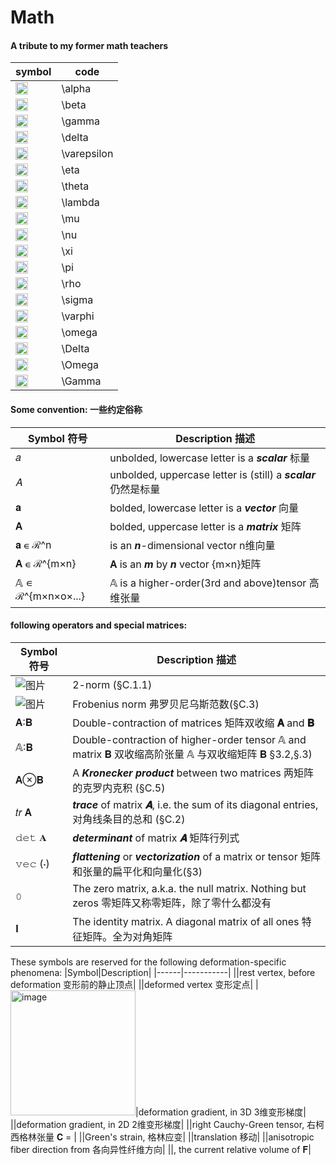 # Math
#### A tribute to my former math teachers

|symbol|code  |
|------|------|
|<img width="20" alt="image" src="https://user-images.githubusercontent.com/31954987/231631633-e17cf44d-3096-4a00-8e0d-f2afb9cd6e15.png">|\alpha|
|<img width="20" alt="image" src="https://user-images.githubusercontent.com/31954987/231631793-84483f49-82ad-42cd-a187-a36055f7272b.png">|\beta |
|<img width="20" alt="image" src="https://user-images.githubusercontent.com/31954987/231631970-29dd084e-aab3-44b7-ae85-9c8d7ef75974.png">|\gamma|
|<img width="20" alt="image" src="https://user-images.githubusercontent.com/31954987/231632292-dde427f6-80ad-4813-a0b5-a039f3adb5da.png">|\delta|
|<img width="20" alt="image" src="https://user-images.githubusercontent.com/31954987/231651638-0cc674f8-6ddf-485e-b869-dd851f0db79d.png">|\varepsilon|
|<img width="20" alt="image" src="https://user-images.githubusercontent.com/31954987/231651851-ea26859f-da14-440a-86f1-f922cd02de7a.png">|\eta|
|<img width="20" alt="image" src="https://user-images.githubusercontent.com/31954987/231651924-5a792109-15ec-4ea7-8ea7-f8674fe1b4d3.png">|\theta|
|<img width="20" alt="image" src="https://user-images.githubusercontent.com/31954987/231652511-f2b9ef45-3d7d-4e2d-8142-f56e0835dc88.png">|\lambda|
|<img width="20" alt="image" src="https://user-images.githubusercontent.com/31954987/231652616-dd6aed1e-03f4-4458-b521-9821db23fea4.png">|\mu|
|<img width="20" alt="image" src="https://user-images.githubusercontent.com/31954987/231652853-412163cc-165f-45af-a07f-186a3db95e96.png">|\nu|
|<img width="20" alt="image" src="https://user-images.githubusercontent.com/31954987/231652947-892f3410-df9c-43b6-b89c-ff0dff8b0643.png">|\xi|
|<img width="20" alt="image" src="https://user-images.githubusercontent.com/31954987/231653185-165b60f2-6f67-4f1a-b350-fdfb49796956.png">|\pi|
|<img width="20" alt="image" src="https://user-images.githubusercontent.com/31954987/231653308-b30574cc-e0ea-4afd-a30a-904f6b179881.png">|\rho|
|<img width="20" alt="image" src="https://user-images.githubusercontent.com/31954987/231653708-cb4634f3-7032-4f46-9b14-f2d7fb0f07a1.png">|\sigma|
|<img width="20" alt="image" src="https://user-images.githubusercontent.com/31954987/231653781-75e33e50-7abc-4a90-929c-f84d4d167763.png">|\varphi|
|<img width="20" alt="image" src="https://user-images.githubusercontent.com/31954987/231654055-c2e5c740-fc21-4d2d-a623-de4b50711d1b.png">|\omega|
|<img width="20" alt="image" src="https://user-images.githubusercontent.com/31954987/231654120-22672f37-378d-4386-ab22-d224b9e52b9b.png">|\Delta|
|<img width="20" alt="image" src="https://user-images.githubusercontent.com/31954987/231654209-8b54ada7-cc43-4d20-ae3c-8237a3a22e0c.png">|\Omega|
|<img width="20" alt="image" src="https://user-images.githubusercontent.com/31954987/231654282-99b6cdcf-fee6-4a3f-85a8-3fc1e1ef1950.png">|\Gamma|

#### Some convention: 一些约定俗称

|Symbol 符号|Description 描述|
|----------|---------------|
|𝑎|unbolded, lowercase letter is a ***scalar*** 标量|
|𝐴|unbolded, uppercase letter is (still) a ***scalar*** 仍然是标量|
|𝐚|bolded, lowercase letter is a ***vector*** 向量|
|𝐀|bolded, uppercase letter is a ***matrix*** 矩阵|
|𝐚 ∊ ℛ^n|is an ***n***-dimensional vector n维向量|
|𝐀 ∊ ℛ^{m×n}|𝐀 is an ***m*** by ***n*** vector {m×n}矩阵|
|𝔸 ∊ ℛ^{m×n×o×...}|𝔸 is a higher-order(3rd and above)tensor 高维张量|

#### following operators and special matrices:

|Symbol 符号|Description 描述|
|----------|----------------|
|![图片](https://github.com/ChenxingWang93/Math/assets/31954987/240d2b17-9406-4509-980a-5f42b85b5be9)|2-norm (§C.1.1)|
|![图片](https://github.com/ChenxingWang93/Math/assets/31954987/ac29109d-1d31-40cb-bfc1-ec40e12d3ab3)|Frobenius norm 弗罗贝尼乌斯范数(§C.3)|
|𝐀∶𝐁|Double-contraction of matrices 矩阵双收缩 **𝐀** and **𝐁**|
|𝔸∶𝐁|Double-contraction of higher-order tensor 𝔸 and matrix 𝐁 双收缩高阶张量 𝔸 与双收缩矩阵 𝐁 §3.2,§.3)|
|𝐀⊗𝐁|A ***Kronecker product*** between two matrices 两矩阵的克罗内克积 (§C.5)|
|𝑡𝑟 𝐀|***trace*** of matrix ***𝐀***, i.e. the sum of its diagonal entries, 对角线条目的总和 (§C.2)|
|𝚍𝚎𝚝 𝐀|***determinant*** of matrix ***𝐀*** 矩阵行列式|
|𝚟𝚎𝚌 (⋅)|***flattening*** or ***vectorization*** of a matrix or tensor 矩阵和张量的扁平化和向量化(§3)|
|𝟶|The zero matrix, a.k.a. the null matrix. Nothing but zeros 零矩阵又称零矩阵，除了零什么都没有|
|𝚰|The identity matrix. A diagonal matrix of all ones 特征矩阵。全为对角矩阵|

These symbols are reserved for the following deformation-specific phenomena: 
|Symbol|Description|
|------|-----------|
||rest vertex, before deformation 变形前的静止顶点|
||deformed vertex 变形定点|
|<img width="200" alt="image" src="https://github.com/ChenxingWang93/Math/assets/31954987/7797087e-c628-4dae-992b-7131f0f436fa">|deformation gradient, in 3D 3维变形梯度|
||deformation gradient, in 2D 2维变形梯度|
||right Cauchy-Green tensor, 右柯西格林张量 𝐂 = |
||Green's strain, 格林应变|
||translation 移动|
||anisotropic fiber direction from 各向异性纤维方向|
||, the current relative volume of 𝐅|
